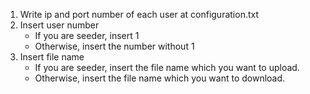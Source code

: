 1. Write ip and port number of each user at configuration.txt 
2. Insert user number
    - If you are seeder, insert 1
    - Otherwise, insert the number without 1
3. Insert file name
    - If you are seeder, insert the file name which you want to upload.
    - Otherwise, insert the file name which you want to download.
